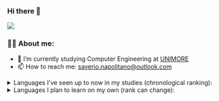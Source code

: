 ### Hi there 👋

![](https://komarev.com/ghpvc/?username=SaverioNapolitano)

### 👨‍💻 About me:
- 🌱 I’m currently studying Computer Engineering at [UNIMORE](https://international.unimore.it)
- 📫 How to reach me: saverio.napolitano@outlook.com



<details>
<summary>Languages I've seen up to now in my studies (chronological ranking):</summary>

| Rank |  Languages |
|-----:|------------|
|     1|  C         |
|     2|  Assembly  |
|     3|  Shell     |
|     4|  Java      |
|     5|  Python    |
|     6|  SQL       |

</details>

<details>
<summary>Languages I plan to learn on my own (rank can change):</summary>


| Rank |  Languages |
|-----:|------------|
|     1|  Swift     |
|     2|  Kotlin    |
|     3|  Dart      |
|     4|  HTML      |
|     5|  CSS       |

</details>

  

<!--
**SaverioNapolitano/saverionapolitano** is a ✨ _special_ ✨ repository because its `README.md` (this file) appears on your GitHub profile.

Here are some ideas to get you started:

- 🔭 I’m currently working on ...
- 🌱 I’m currently learning ...
- 👯 I’m looking to collaborate on ...
- 🤔 I’m looking for help with ...
- 💬 Ask me about ...

- 😄 Pronouns: ...
- ⚡ Fun fact: ...
-->
